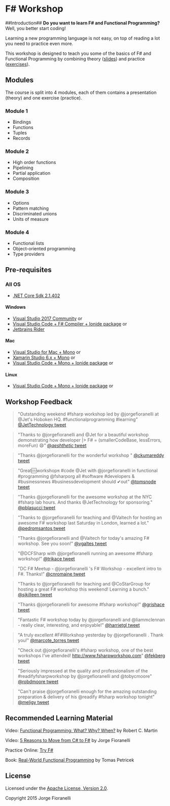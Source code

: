 F# Workshop
==============

##Introduction##
**Do you want to learn F# and Functional Programming?** Well, you better start coding!

Learning a new programming language is not easy, on top of reading a lot you need to practice even more.

This workshop is designed to teach you some of the basics of F# and Functional Programming by combining theory ([slides](https://github.com/jorgef/fsharpworkshop/raw/master/FSharpWorkshop_Slides.pptx)) and practice ([exercises](https://github.com/jorgef/fsharpworkshop/raw/master/FSharpWorkshop_Exercises.pdf)).

## Modules

The course is split into 4 modules, each of them contains a presentation (theory) and one exercise (practice).

### Module 1
- Bindings
- Functions
- Tuples
- Records

### Module 2
- High order functions
- Pipelining
- Partial application
- Composition

### Module 3
- Options
- Pattern matching
- Discriminated unions
- Units of measure

### Module 4
- Functional lists
- Object-oriented programming
- Type providers


## Pre-requisites

### All OS

- [.NET Core Sdk 2.1.402](https://www.microsoft.com/net/download)

#### Windows
- [Visual Studio 2017 Community](http://fsharp.org/use/windows/#option-1-install-the-visual-f-tools-from-microsoft) or
- [Visual Studio Code + F# Compiler + Ionide package](http://fsharp.org/use/windows/#option-2-install-visual-studio-code) or
- [Jetbrains Rider](https://www.jetbrains.com/rider/)

#### Mac
- [Visual Studio for Mac + Mono](https://www.visualstudio.com/vs/visual-studio-mac/) or
- [Xamarin Studio 6.x + Mono](http://fsharp.org/use/mac/#option-1-install-f-with-xamarin-studio) or
- [Visual Studio Code + Mono + Ionide package](http://fsharp.org/use/mac/#option-2-install-visual-studio-code) or

#### Linux
- [Visual Studio Code + Mono + Ionide package](http://fsharp.org/use/linux/#option-2-install-visual-studio-code) or


## Workshop Feedback ##

> "Outstanding weekend #fsharp workshop led by @jorgefioranelli at @Jet's Hoboken HQ. #functionalprogramming #learning" [@JetTechnology tweet](https://twitter.com/JetTechnology/status/931957480258752513)

> "Thanks to @jorgefioranelli and @Jet for a beautiful workshop demonstrating how developer |> F# = (smallerCodeBase, lessErrors, moreFun) 😄" [@_aeshthetic_ tweet](https://twitter.com/_aeshthetic_/status/932130801612935168)

> "Thanks @jorgefioranelli for the wonderful workshop " [@ckumareddy tweet](https://twitter.com/ckumareddy/status/931944429237231623)

> "Great🆒workshop🔛 #code @Jet with @jorgefioranelli in functional #programming @fsharporg all #software #developers & #businessnews #businessdevelopment should ✔out" [@tomsnode tweet](https://twitter.com/tomsnode/status/931983517067640833)

> "Thanks @jorgefioranelli for the awesome workshop at the NYC #fsharp lab hours. And thanks @JetTechnology for sponsoring." [@pblasucci tweet](https://twitter.com/pblasucci/status/734139405301075969)

> "Thanks to @jorgefioranelli for teaching and @Valtech for hosting an awesome F# workshop last Saturday in London, learned a lot." [@pedromsantos tweet](https://twitter.com/pedromsantos/status/716903753442586624)

> "Thanks @jorgefioranelli and @Valtech for today's amazing F# workshop. See you soon!" [@vgaltes tweet](https://twitter.com/vgaltes/status/716339992860164096)

> "@DCFSharp with @jorgefioranelli running an awesome #fsharp workshop!" [@trikace tweet](https://twitter.com/TRikace/status/708679222441725953)

> "DC F# Meetup - @jorgefioranelli 's F# Workshop - excellent intro to F#.  Thanks!" [@cnromaine tweet](https://twitter.com/cnromaine/status/709380386124656641)

> "Thanks to @jorgefioranelli for teaching and @CoStarGroup for hosting a great F# workshop this weekend! Learning a bunch." [@sjkilleen tweet](https://twitter.com/sjkilleen/status/708716443660111873)

> "Thanks @jorgefioranelli for awesome #fsharp workshop!" [@grishace tweet](https://twitter.com/grishace/status/696073536595718144)

> "Fantastic F# workshop today by @jorgefioranelli and @liammclennan - really clear, interesting, and enjoyable!" [@harrietgl tweet](https://twitter.com/harrietgl/status/600872399538532352)

> "A truly excellent #F#Workshop yesterday by @jorgefioranelli . Thank you!" [@marcote_torres tweet](https://twitter.com/marcote_torres/status/598842148927201280)

> "Check out @jorgefioranelli's #fsharp workshop, one of the best workshops I've attended! http://www.fsharpworkshop.com" [@fekberg tweet](https://twitter.com/fekberg/status/563477575230431234)

> "Seriously impressed at the quality and professionalism of the #readifyfsharpworkshop by @jorgefioranelli and @tobycmoore" [@robdmoore tweet](https://twitter.com/robdmoore/status/532522727941218304)

> "Can't praise @jorgefioranelli enough for the amazing outstanding preparation & delivery of his @readify #fsharp workshop tonight" [@meligy tweet](https://twitter.com/Meligy/status/514382840520138753)


## Recommended Learning Material ##

Video: [Functional Programming: What? Why? When?](https://vimeo.com/97514630) by Robert C. Martin 

Video: [5 Reasons to Move from C# to F#](https://www.youtube.com/embed/-0BB3lU_qr4) by Jorge Fioranelli

Practice Online: [Try F#](http://www.tryfsharp.org)

Book: [Real-World Functional Programming](http://www.manning.com/petricek/) by Tomas Petricek

## License ##
Licensed under the [Apache License, Version 2.0](http://www.apache.org/licenses/LICENSE-2.0).

Copyright 2015 Jorge Fioranelli
